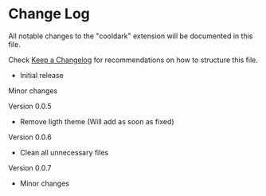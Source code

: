 # Change Log

All notable changes to the "cooldark" extension will be documented in this file.

Check [Keep a Changelog](http://keepachangelog.com/) for recommendations on how to structure this file.

- Initial release

Minor changes

Version 0.0.5

- Remove ligth theme (Will add as soon as fixed)

Version 0.0.6

- Clean all unnecessary files

Version 0.0.7

- Minor changes